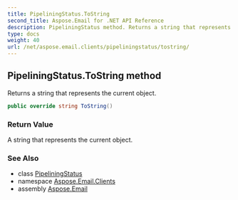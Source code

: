 ```yaml
---
title: PipeliningStatus.ToString
second_title: Aspose.Email for .NET API Reference
description: PipeliningStatus method. Returns a string that represents the current object
type: docs
weight: 40
url: /net/aspose.email.clients/pipeliningstatus/tostring/
---
```

## PipeliningStatus.ToString method

Returns a string that represents the current object.

```csharp
public override string ToString()
```

### Return Value

A string that represents the current object.

### See Also

* class [PipeliningStatus](../)
* namespace [Aspose.Email.Clients](../../pipeliningstatus/)
* assembly [Aspose.Email](../../../)


